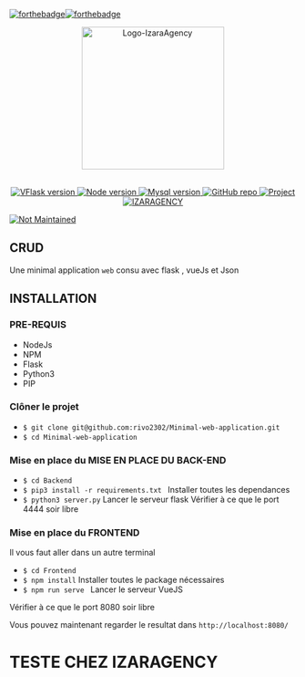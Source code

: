 [![forthebadge](https://forthebadge.com/images/badges/open-source.svg)](https://forthebadge.com)[![forthebadge](https://forthebadge.com/images/badges/built-with-love.svg)](https://forthebadge.com)


<p align="center">
    <img src="Frontend/src/assets/img/logo.jpg" alt="Logo-IzaraAgency" width="250">
</p>
<br/>
<div align="center">
  <!-- Flask version -->
  <a href="https://expressjs.com/fr/">
    <img src="https://img.shields.io/static/v1?logo=flak&message=1.22.11&color=teal&label=Flask"
      alt="VFlask version" />
  </a>
    
  <!-- Node version -->
  <a href="https://nodejs.org/en/">
    <img src="https://img.shields.io/static/v1?logo=Node.js&message=16.9.1&color=9cf&label=Node"
      alt="Node version" />
  </a>
    
  <!-- Json version -->
  <a href="https://firebase.google.com">
    <img src="https://img.shields.io/static/v1?logo=json&message=8.0.0&color=orange&label=Json"
      alt="Mysql version" />
  </a>
    
  <!-- GitHub repo -->
  <a href="https://github.com/rivo2302/">
    <img src="https://img.shields.io/static/v1?logo=github&message=star&color=green&label=Github"
      alt="GitHub repo" />
  </a>     
    
  <!-- Project -->
  <a href="https://www.afaas-africa.org/d4aeas/">
    <img src="https://img.shields.io/static/v1?message=CRUD&color=blueviolet&label=Project"
      alt="Project" />
  </a>   


  <!-- IZARA -->
  <a href="https://www.facebook.com/AVANA-HUB-222214588337602">
    <img src="https://img.shields.io/static/v1?message=Izaragency&color=critical&label=Entreprise"
      alt="IZARAGENCY" />
  </a> 
</div>

[![Not Maintained](https://img.shields.io/badge/Maintenance%20Level-Not%20Maintained-yellow.svg)](https://gist.github.com/cheerfulstoic/d107229326a01ff0f333a1d3476e068d)

## CRUD 
Une minimal application `web` consu avec flask , vueJs et Json
 
## INSTALLATION

### PRE-REQUIS 
  - NodeJs
  - NPM
  - Flask
  - Python3
  - PIP


### Clôner le projet  
- `$ git clone git@github.com:rivo2302/Minimal-web-application.git`
- `$ cd Minimal-web-application`


### Mise en place du  MISE EN PLACE DU BACK-END

- `$ cd Backend`
- `$ pip3 install -r requirements.txt ` Installer toutes les dependances
- `$ python3 server.py` Lancer le serveur flask
Vérifier à ce que le port 4444 soir libre

### Mise en place du FRONTEND

Il vous faut aller dans un autre terminal

- `$ cd Frontend`
- `$ npm install` Installer toutes le package nécessaires
- `$ npm run serve ` Lancer le serveur VueJS

Vérifier à ce que le port 8080 soir libre

Vous pouvez maintenant regarder le resultat dans  `http://localhost:8080/`

# TESTE CHEZ IZARAGENCY
